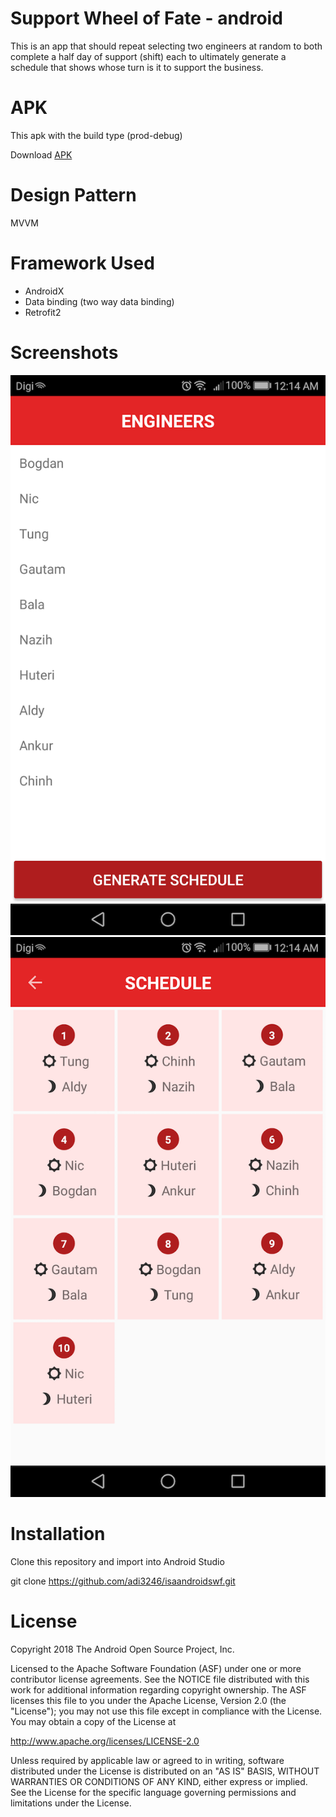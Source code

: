 # Support Wheel of Fate - android

This is an app that should repeat selecting two engineers at random to both complete a half day of support (shift) each to ultimately generate a schedule that shows whose turn is it to support the business.

# APK
This apk with the build type (prod-debug)

Download <a href="https://drive.google.com/file/d/1iwT6Pc07J6gKgunJgzu4zMEzL3HNwRnf/view?usp=sharing">APK</a>

# Design Pattern
MVVM

# Framework Used
- AndroidX
- Data binding (two way data binding)
- Retrofit2

# Screenshots
![](Screenshot_20200112-001451.png)
![](Screenshot_20200112-001458.png)

# Installation
Clone this repository and import into Android Studio

git clone https://github.com/adi3246/isaandroidswf.git

# License
Copyright 2018 The Android Open Source Project, Inc.

Licensed to the Apache Software Foundation (ASF) under one or more contributor license agreements. See the NOTICE file distributed with this work for additional information regarding copyright ownership. The ASF licenses this file to you under the Apache License, Version 2.0 (the "License"); you may not use this file except in compliance with the License. You may obtain a copy of the License at

http://www.apache.org/licenses/LICENSE-2.0

Unless required by applicable law or agreed to in writing, software distributed under the License is distributed on an "AS IS" BASIS, WITHOUT WARRANTIES OR CONDITIONS OF ANY KIND, either express or implied. See the License for the specific language governing permissions and limitations under the License.
